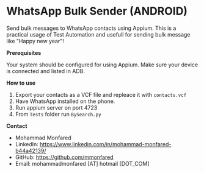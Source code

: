 # WhatsApp Bulk Sender (ANDROID)

Send bulk messages to WhatsApp contacts using Appium.
This is a practical usage of Test Automation and usefull for sending bulk message like "Happy new year"!

**Prerequisites**

Your system should be configured for using Appium. Make sure your device is connected and listed in ADB.

**How to use**

1. Export your contacts as a VCF file and repleace it with `contacts.vcf`
2. Have WhatsApp installed on the phone. 
3. Run appium server on port 4723
4. From `Tests` folder run `BySearch.py`

**Contact**
- Mohammad Monfared
- LinkedIn: https://www.linkedin.com/in/mohammad-monfared-b44a42139/
- GitHub: https://github.com/mmonfared
- Email:   mohammadmonfared [AT]  hotmail [DOT_COM]
